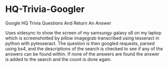 # HQ-Trivia-Googler
Google HQ Trivia Questions And Return An Answer

Uses sidesync to show the screen of my samsungy galaxy s6 on my laptop which is screenshotted by pillow imagegrab transcribed using tesseract in python with pytesseract. The question is then googled requests, parsed using bs4, and the descriptions of the search is checked to see if any of the answers can be found within. If none of the answers are found the answer is added to the search and the count is done again. 
